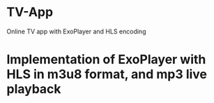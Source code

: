# TV-App
Online TV app with ExoPlayer and HLS encoding

# Implementation of ExoPlayer with HLS in m3u8 format, and mp3 live playback
